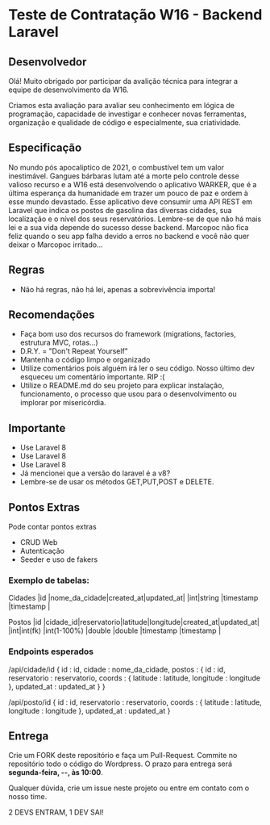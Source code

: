 # Teste de Contratação W16 - Backend Laravel

## Desenvolvedor

Olá! Muito obrigado por participar da avalição técnica para integrar a equipe de desenvolvimento da W16.

Criamos esta avaliação para avaliar seu conhecimento em lógica de programação, capacidade de investigar e conhecer novas ferramentas, organização e qualidade de código e especialmente, sua criatividade.

## Especificação
No mundo pós apocaliptico de 2021, o combustível tem um valor inestimável. Gangues bárbaras lutam até a morte pelo controle desse valioso recurso e a W16 está desenvolvendo o aplicativo WARKER, que é a última esperança da humanidade em trazer um pouco de paz e ordem à esse mundo devastado.
Esse aplicativo deve consumir uma API REST em Laravel que indica os postos de gasolina das diversas cidades, sua localização e o nível dos seus reservatórios. Lembre-se de que não há mais lei e a sua vida depende do sucesso desse backend. Marcopoc não fica feliz quando o seu app falha devido a erros no backend e você não quer deixar o Marcopoc irritado...

## Regras
- Não há regras, não há lei, apenas a sobrevivência importa! 

## Recomendações
- Faça bom uso dos recursos do framework (migrations, factories, estrutura MVC, rotas...)
- D.R.Y. = "Don't Repeat Yourself"
- Mantenha o código limpo e organizado
- Utilize comentários pois alguém irá ler o seu código. Nosso último dev esqueceu um comentário importante. RIP :(
- Utilize o README.md do seu projeto para explicar instalação, funcionamento, o processo que usou para o desenvolvimento ou implorar por misericórdia.

## Importante
- Use Laravel 8
- Use Laravel 8
- Use Laravel 8
- Já mencionei que a versão do laravel é a v8?
- Lembre-se de usar os métodos GET,PUT,POST e DELETE.

## Pontos Extras
Pode contar pontos extras
- CRUD Web
- Autenticação
- Seeder e uso de fakers

### Exemplo de tabelas:

Cidades
|id |nome_da_cidade|created_at|updated_at|
|int|string        |timestamp |timestamp |

Postos
|id |cidade_id|reservatorio|latitude|longitude|created_at|updated_at|
|int|int(fk)  |int(1-100%) |double  |double   |timestamp |timestamp |

### Endpoints esperados
/api/cidade/id
{
    id : id,
    cidade : nome_da_cidade,
    postos : {
        id : id,
        reservatorio : reservatorio,
        coords : {
            latitude : latitude,
            longitude : longitude
        },
        updated_at : updated_at
    }
}

/api/posto/id
{
    id : id,
    reservatorio : reservatorio,
    coords : {
        latitude : latitude,
        longitude : longitude
    },
    updated_at : updated_at
}

## Entrega
Crie um FORK deste repositório e faça um Pull-Request. Commite no repositório todo o código do Wordpress. O prazo para entrega será **segunda-feira, --, às 10:00**.

Qualquer dúvida, crie um issue neste projeto ou entre em contato com o nosso time.

2 DEVS ENTRAM, 1 DEV SAI!
